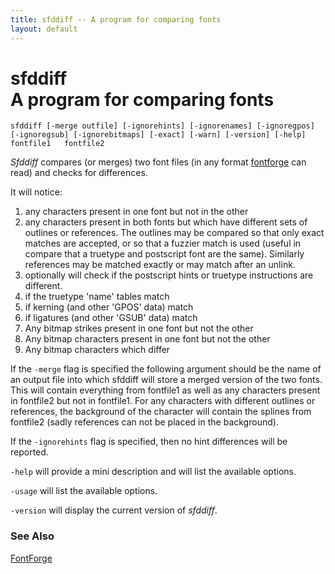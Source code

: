 ```yaml
---
title: sfddiff -- A program for comparing fonts
layout: default
---
```



sfddiff\
 A program for comparing fonts
==============================

`sfddiff [-merge outfile] [-ignorehints] [-ignorenames] [-ignoregpos]   [-ignoregsub] [-ignorebitmaps] [-exact] [-warn] [-version] [-help] fontfile1   fontfile2`

*Sfddiff* compares (or merges) two font files (in any format
[fontforge](overview.html) can read) and checks for differences.

It will notice:

1.  any characters present in one font but not in the other
2.  any characters present in both fonts but which have different sets
    of outlines or references. The outlines may be compared so that only
    exact matches are accepted, or so that a fuzzier match is used
    (useful in compare that a truetype and postscript font are the
    same). Similarly references may be matched exactly or may match
    after an unlink.
3.  optionally will check if the postscript hints or truetype
    instructions are different.
4.  if the truetype 'name' tables match
5.  if kerning (and other 'GPOS' data) match
6.  if ligatures (and other 'GSUB' data) match
7.  Any bitmap strikes present in one font but not the other
8.  Any bitmap characters present in one font but not the other
9.  Any bitmap characters which differ

If the `-merge` flag is specified the following argument should be the
name of an output file into which sfddiff will store a merged version of
the two fonts. This will contain everything from fontfile1 as well as
any characters present in fontfile2 but not in fontfile1. For any
characters with different outlines or references, the background of the
character will contain the splines from fontfile2 (sadly references can
not be placed in the background).

If the `-ignorehints` flag is specified, then no hint differences will
be reported.

`-help` will provide a mini description and will list the available
options.

`-usage` will list the available options.

`-version` will display the current version of *sfddiff*.

### See Also

[FontForge](overview.html)
